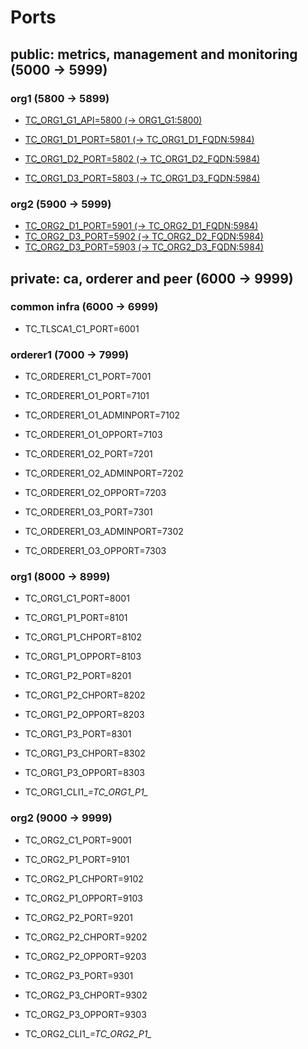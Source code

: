 # Ports

## public: metrics, management and monitoring (5000 -> 5999)

### org1 (5800 -> 5899)

* [TC_ORG1_G1_API=5800 (-> ORG1_G1:5800)](http://35.158.186.93:5800/)

* [TC_ORG1_D1_PORT=5801 (-> TC_ORG1_D1_FQDN:5984)](http://35.158.186.93:5801/_utils/#login)
* [TC_ORG1_D2_PORT=5802 (-> TC_ORG1_D2_FQDN:5984)](http://35.158.186.93:5802/_utils/#login)
* [TC_ORG1_D3_PORT=5803 (-> TC_ORG1_D3_FQDN:5984)](http://35.158.186.93:5803/_utils/#login)

### org2 (5900 -> 5999)

* [TC_ORG2_D1_PORT=5901 (-> TC_ORG2_D1_FQDN:5984)](http://35.158.186.93:5901/_utils/#login)
* [TC_ORG2_D3_PORT=5902 (-> TC_ORG2_D2_FQDN:5984)](http://35.158.186.93:5902/_utils/#login)
* [TC_ORG2_D3_PORT=5903 (-> TC_ORG2_D3_FQDN:5984)](http://35.158.186.93:5903/_utils/#login)

## private: ca, orderer and peer (6000 -> 9999)

### common infra (6000 -> 6999)

* TC_TLSCA1_C1_PORT=6001

### orderer1 (7000 -> 7999)

* TC_ORDERER1_C1_PORT=7001

* TC_ORDERER1_O1_PORT=7101
* TC_ORDERER1_O1_ADMINPORT=7102
* TC_ORDERER1_O1_OPPORT=7103

* TC_ORDERER1_O2_PORT=7201
* TC_ORDERER1_O2_ADMINPORT=7202
* TC_ORDERER1_O2_OPPORT=7203

* TC_ORDERER1_O3_PORT=7301
* TC_ORDERER1_O3_ADMINPORT=7302
* TC_ORDERER1_O3_OPPORT=7303

### org1 (8000 -> 8999)

* TC_ORG1_C1_PORT=8001

* TC_ORG1_P1_PORT=8101
* TC_ORG1_P1_CHPORT=8102
* TC_ORG1_P1_OPPORT=8103

* TC_ORG1_P2_PORT=8201
* TC_ORG1_P2_CHPORT=8202
* TC_ORG1_P2_OPPORT=8203

* TC_ORG1_P3_PORT=8301
* TC_ORG1_P3_CHPORT=8302
* TC_ORG1_P3_OPPORT=8303

* TC_ORG1_CLI1_*=TC_ORG1_P1_*

### org2 (9000 -> 9999)

* TC_ORG2_C1_PORT=9001

* TC_ORG2_P1_PORT=9101
* TC_ORG2_P1_CHPORT=9102
* TC_ORG2_P1_OPPORT=9103

* TC_ORG2_P2_PORT=9201
* TC_ORG2_P2_CHPORT=9202
* TC_ORG2_P2_OPPORT=9203

* TC_ORG2_P3_PORT=9301
* TC_ORG2_P3_CHPORT=9302
* TC_ORG2_P3_OPPORT=9303

* TC_ORG2_CLI1_*=TC_ORG2_P1_*
